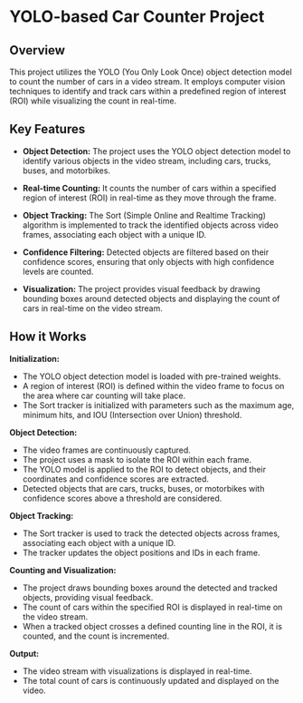 # YOLO-based Car Counter Project

## Overview

This project utilizes the YOLO (You Only Look Once) object detection model to count the number of cars in a video stream. It employs computer vision techniques to identify and track cars within a predefined region of interest (ROI) while visualizing the count in real-time.

## Key Features

- **Object Detection:** The project uses the YOLO object detection model to identify various objects in the video stream, including cars, trucks, buses, and motorbikes.

- **Real-time Counting:** It counts the number of cars within a specified region of interest (ROI) in real-time as they move through the frame.

- **Object Tracking:** The Sort (Simple Online and Realtime Tracking) algorithm is implemented to track the identified objects across video frames, associating each object with a unique ID.

- **Confidence Filtering:** Detected objects are filtered based on their confidence scores, ensuring that only objects with high confidence levels are counted.

- **Visualization:** The project provides visual feedback by drawing bounding boxes around detected objects and displaying the count of cars in real-time on the video stream.

## How it Works

**Initialization:**

- The YOLO object detection model is loaded with pre-trained weights.
- A region of interest (ROI) is defined within the video frame to focus on the area where car counting will take place.
- The Sort tracker is initialized with parameters such as the maximum age, minimum hits, and IOU (Intersection over Union) threshold.

**Object Detection:**

- The video frames are continuously captured.
- The project uses a mask to isolate the ROI within each frame.
- The YOLO model is applied to the ROI to detect objects, and their coordinates and confidence scores are extracted.
- Detected objects that are cars, trucks, buses, or motorbikes with confidence scores above a threshold are considered.

**Object Tracking:**

- The Sort tracker is used to track the detected objects across frames, associating each object with a unique ID.
- The tracker updates the object positions and IDs in each frame.

**Counting and Visualization:**

- The project draws bounding boxes around the detected and tracked objects, providing visual feedback.
- The count of cars within the specified ROI is displayed in real-time on the video stream.
- When a tracked object crosses a defined counting line in the ROI, it is counted, and the count is incremented.

**Output:**

- The video stream with visualizations is displayed in real-time.
- The total count of cars is continuously updated and displayed on the video.
